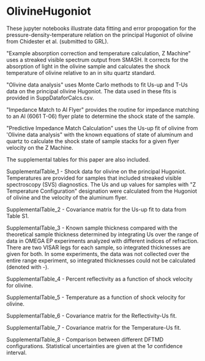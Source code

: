 # OlivineHugoniot

These jupyter notebooks illustrate data fitting and error propogation for the pressure-density-temperature relation on the principal Hugoniot of olivine from Chidester et al. (submitted to GRL). 

"Example absorption correction and temperature calculation, Z Machine" uses a streaked visible spectrum output from SMASH. It corrects for the absorption of light in the olivine sample and calculates the shock temperature of olivine relative to an in situ quartz standard. 

"Olivine data analysis" uses Monte Carlo methods to fit Us-up and T-Us data on the principal olivine Hugoniot. The data used in these fits is provided in SuppDataforCalcs.csv.

"Impedance Match to Al Flyer" provides the routine for impedance matching to an Al (6061 T-06) flyer plate to determine the shock state of the sample. 

"Predictive Impedance Match Calculation" uses the Us-up fit of olivine from 'Olivine data analysis" with the known equations of state of aluminum and quartz to calculate the shock state of sample stacks for a given flyer velocity on the Z Machine.

The supplemental tables for this paper are also included.

SupplementalTable_1 - Shock data for olivine on the principal Hugoniot. Temperatures are provided for samples that included streaked visible spectroscopy (SVS) diagnostics. The Us and up values for samples with "Z Temperature Configuration" designation were calculated from the Hugoniot of olivine and the velocity of the aluminum flyer.

SupplementalTable_2 - Covariance matrix for the Us-up fit to data from Table S1.

SupplementalTable_3 - Known sample thickness compared with the theoretical sample thickness determined by integrating Us over the range of data in OMEGA EP experiments analyzed with different indices of refraction. There are two VISAR legs for each sample, so integrated thicknesses are given for both. In some experiments, the data was not collected over the entire range experiment, so integrated thicknesses could not be calculated (denoted with -).

SupplementalTable_4 - Percent reflectivity as a function of shock velocity for olivine.

SupplementalTable_5 - Temperature as a function of shock velocity for olivine.

SupplementalTable_6 - Covariance matrix for the Reflectivity-Us fit.

SupplementalTable_7 - Covariance matrix for the Temperature-Us fit.

SupplementalTable_8 - Comparison between different DFTMD configurations. Statistical uncertainties are given at the $1\sigma$ confidence interval.

